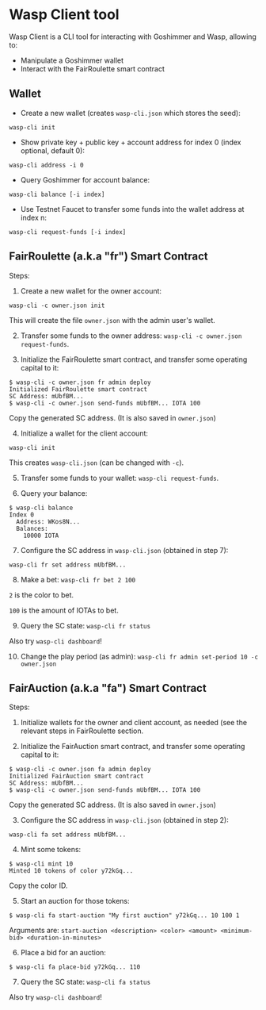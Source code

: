 # Wasp Client tool

Wasp Client is a CLI tool for interacting with Goshimmer and Wasp, allowing to:

* Manipulate a Goshimmer wallet
* Interact with the FairRoulette smart contract

## Wallet

* Create a new wallet (creates `wasp-cli.json` which stores the seed):

```
wasp-cli init
```

* Show private key + public key + account address for index 0 (index optional, default 0):

```
wasp-cli address -i 0
```

* Query Goshimmer for account balance:

```
wasp-cli balance [-i index]
```

* Use Testnet Faucet to transfer some funds into the wallet address at index n:

```
wasp-cli request-funds [-i index]
```

## FairRoulette (a.k.a "fr") Smart Contract

Steps:

1. Create a new wallet for the owner account:

```
wasp-cli -c owner.json init
```

This will create the file `owner.json` with the admin user's wallet.

2. Transfer some funds to the owner address: `wasp-cli -c owner.json request-funds`.

3. Initialize the FairRoulette smart contract, and transfer some operating
   capital to it:

```
$ wasp-cli -c owner.json fr admin deploy
Initialized FairRoulette smart contract
SC Address: mUbfBM...
$ wasp-cli -c owner.json send-funds mUbfBM... IOTA 100
```

Copy the generated SC address. (It is also saved in `owner.json`)

4. Initialize a wallet for the client account:

```
wasp-cli init
```

This creates `wasp-cli.json` (can be changed with `-c`).

5. Transfer some funds to your wallet: `wasp-cli request-funds`.

6. Query your balance:

```
$ wasp-cli balance
Index 0
  Address: WKos8N...
  Balances:
    10000 IOTA
```

7. Configure the SC address in `wasp-cli.json` (obtained in step 7):

```
wasp-cli fr set address mUbfBM...
```

8. Make a bet: `wasp-cli fr bet 2 100`

`2` is the color to bet.

`100` is the amount of IOTAs to bet.

9. Query the SC state: `wasp-cli fr status`

Also try `wasp-cli dashboard`!

10. Change the play period (as admin): `wasp-cli fr admin set-period 10 -c owner.json`

## FairAuction (a.k.a "fa") Smart Contract

Steps:

1. Initialize wallets for the owner and client account, as needed (see the
   relevant steps in FairRoulette section.

2. Initialize the FairAuction smart contract, and transfer some operating
   capital to it:

```
$ wasp-cli -c owner.json fa admin deploy
Initialized FairAuction smart contract
SC Address: mUbfBM...
$ wasp-cli -c owner.json send-funds mUbfBM... IOTA 100
```

Copy the generated SC address. (It is also saved in `owner.json`)

3. Configure the SC address in `wasp-cli.json` (obtained in step 2):

```
wasp-cli fa set address mUbfBM...
```

4. Mint some tokens:

```
$ wasp-cli mint 10
Minted 10 tokens of color y72kGq...
```

Copy the color ID.

5. Start an auction for those tokens:

```
$ wasp-cli fa start-auction "My first auction" y72kGq... 10 100 1
```

Arguments are:  `start-auction <description> <color> <amount> <minimum-bid> <duration-in-minutes>`

6. Place a bid for an auction:

```
$ wasp-cli fa place-bid y72kGq... 110
```

7. Query the SC state: `wasp-cli fa status`

Also try `wasp-cli dashboard`!
